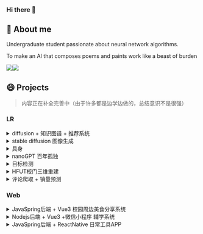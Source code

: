 ### Hi there 👋

## 🤔 About me
Undergraduate student passionate about neural network algorithms.  

To make an AI that composes poems and paints work like a beast of burden

<!-- clone from liyupi -->
<img align="" height="137px" src="https://github-readme-stats.vercel.app/api?username=chaos7857&hide_title=true&hide_border=true&show_icons=true&include_all_commits=true&line_height=21&bg_color=0,EC6C6C,FFD479,FFFC79,73FA79&theme=graywhite" /><img align="" height="137px" src="https://github-readme-stats.vercel.app/api/top-langs/?username=chaos7857&hide_title=true&hide_border=true&layout=compact&bg_color=0,73FA79,73FDFF,D783FF&theme=graywhite&locale=cn" />

<!-- ------------------------------------------------------ -->

## 😄 Projects

> 内容正在补全完善中（由于许多都是边学边做的，总结意识不是很强）

### LR
<details>
<summary>diffusion + 知识图谱 + 推荐系统</summary>
123
</details>
<!-- ------------------------------------------------------ -->

<details>
<summary>stable diffusion 图像生成</summary>
123
</details>
<!-- ------------------------------------------------------ -->

<details>
<summary>具身</summary>
	<img src="./asset/README/2024-08-28 00-54-02 的屏幕截图.png" style="height:137px"
         alt="仿真"/>
    <img src="./asset/README/Figure_1.png" style="height:137px"
         alt="数据分析"/>
    <img src="./asset/README/Snipaste_2025-07-14_18-28-39.png" style="height:137px"
         alt="真机实验"/>
    <img src="./asset/README/Snipaste_2025-07-14_18-29-14.png" style="height:137px"
         alt="真机实验"/>
</details>

<!-- ------------------------------------------------------ -->

<details>
<summary>nanoGPT 百年孤独</summary>
	<img src="./asset/README/image-20250717200527296.png"
         style="height:137px"/>
</details>
<!-- ------------------------------------------------------ -->

<details>
<summary>目标检测</summary>
<img src="./asset/README/labels.jpg"
         style="height:137px"/>
<img src="./asset/README/013.jpg"
         style="height:137px"/>
<img src="./asset/README/193067B0080.jpg"
         style="height:137px"/>
</details>


<!-- ------------------------------------------------------ -->

<details>
<summary>HFUT校门三维重建</summary>
    <div>
        nerf + 3dgs 
    </div>
    <img src="./asset/README/453b1e9ed8e84a32ca3be30ce0524e62.jpeg"
    style="height:137px"/>
    <img src="./asset/README/4f35830cf647a667afa0444420866f63.jpeg"
         style="height:137px"/>
    <img src="./asset/README/002.png"
         style="height:137px"/>
</details>

<!-- ------------------------------------------------------ -->

<details>
<summary>评论爬取 + 销量预测</summary>
	<img src="./asset/README/method-1752487975116-3.png" 
         alt=""
         style="width:45%"/>
    <img src="./asset/README/2.png" alt="" style="width:45%"/>
    <img src="./asset/README/5.png" alt="" style="width:70%"/>
</details>


### Web

<details>
<summary>JavaSpring后端 + Vue3 校园周边美食分享系统</summary>
	<img src="./asset/README/image-20250714183654506.png" alt="" style="width:45%"/>
    <img src="./asset/README/image-20250714183738838.png" alt="" style="width:45%"/>
    <img src="./asset/README/image-20250714183815313.png" alt="" style="width:45%"/>
    <img src="./asset/README/image-20250714183847999.png" alt="" style="width:45%"/>
</details>
<!-- ------------------------------------------------------ -->
<details>
<summary>Nodejs后端 + Vue3 +微信小程序 辅学系统</summary>
123
</details>

<!-- ------------------------------------------------------ -->
<details>
<summary>JavaSpring后端 + ReactNative 日常工具APP</summary>
123
</details>